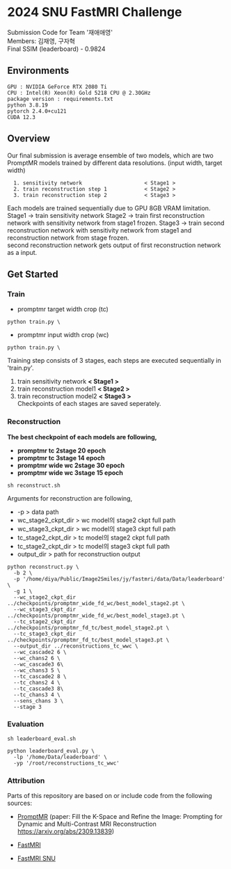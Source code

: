 
# 2024 SNU FastMRI Challenge
Submission Code for Team '재애애영' <br>Members: 김재영, 구자혁 <br>
Final SSIM (leaderboard) - 0.9824 <br>

## Environments
~~~
GPU : NVIDIA GeForce RTX 2080 Ti 
CPU : Intel(R) Xeon(R) Gold 5218 CPU @ 2.30GHz
package version : requirements.txt
python 3.8.19
pytorch 2.4.0+cu121
CUDA 12.3
~~~

## Overview
Our final submission is average ensemble of two models, which are two PromptMR models trained by different data resolutions. (input width, target width) <br>

~~~
  1. sensitivity network                    < Stage1 >
  2. train reconstruction step 1            < Stage2 >
  3. train reconstruction step 2            < Stage3 >
~~~
Each models are trained sequentially due to GPU 8GB VRAM limitation.
Stage1 -> train sensitivity network
Stage2 -> train first reconstruction network with sensitivity network from stage1 frozen.
Stage3 -> train second reconstruction network with sensitivity network from stage1 and reconstruction network from stage frozen. <br>
second reconstruction network gets output of first reconstruction network as a input.

## Get Started
### Train

- promptmr target width crop (tc)
~~~
python train.py \
~~~

- promptmr input width crop (wc)
~~~
python train.py \
~~~

Training step consists of 3 stages, each steps are executed sequentially in 'train.py'.

1. train sensitivity network   <strong> < Stage1 > </strong> <br>
2. train reconstruction model1  <strong> < Stage2 > </strong> <br>
3. train reconstruction model2   <strong> < Stage3 > </strong> <br>
Checkpoints of each stages are saved seperately.

### Reconstruction
<strong> The best checkpoint of each models are following, <br>
- promptmr tc 2stage 20 epoch
- promptmr tc 3stage 14 epoch
- promptmr wide wc 2stage 30 epoch
- promptmr wide wc 3stage 15 epoch <br>
</strong>

~~~
sh reconstruct.sh
~~~

Arguments for reconstruction are following, <br>
- -p > data path
- wc_stage2_ckpt_dir > wc model의 stage2 ckpt full path
- wc_stage3_ckpt_dir > wc model의 stage3 ckpt full path
- tc_stage2_ckpt_dir > tc model의 stage2 ckpt full path
- tc_stage2_ckpt_dir > tc model의 stage3 ckpt full path
- output_dir > path for reconstruction output <br>

~~~ 
python reconstruct.py \
  -b 2 \
  -p '/home/diya/Public/Image2Smiles/jy/fastmri/data/Data/leaderboard' \
  -g 1 \
  --wc_stage2_ckpt_dir ../checkpoints/promptmr_wide_fd_wc/best_model_stage2.pt \
  --wc_stage3_ckpt_dir ../checkpoints/promptmr_wide_fd_wc/best_model_stage3.pt \
  --tc_stage2_ckpt_dir ../checkpoints/promptmr_fd_tc/best_model_stage2.pt \
  --tc_stage3_ckpt_dir ../checkpoints/promptmr_fd_tc/best_model_stage3.pt \
  --output_dir ../reconstructions_tc_wwc \
  --wc_cascade2 6 \
  --wc_chans2 6 \
  --wc_cascade3 6\
  --wc_chans3 5 \
  --tc_cascade2 8 \
  --tc_chans2 4 \
  --tc_cascade3 8\
  --tc_chans3 4 \
  --sens_chans 3 \
  --stage 3 
~~~

### Evaluation
~~~
sh leaderboard_eval.sh
~~~

~~~
python leaderboard_eval.py \
  -lp '/home/Data/leaderboard' \
  -yp '/root/reconstructions_tc_wwc'
~~~

### Attribution
Parts of this repository are based on or include code from the following sources:

- [PromptMR](https://github.com/hellopipu/PromptMR)
  (paper: Fill the K-Space and Refine the Image: Prompting for Dynamic and Multi-Contrast MRI Reconstruction <br>
  https://arxiv.org/abs/2309.13839)  

- [FastMRI](https://github.com/facebookresearch/fastMRI)  

- [FastMRI SNU](https://github.com/LISTatSNU/FastMRI_challenge)  

